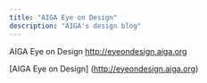 ```yaml
---
title: "AIGA Eye on Design"
description: "AIGA's design blog"
---
```


AIGA Eye on Design
http://eyeondesign.aiga.org

[AIGA Eye on Design] (http://eyeondesign.aiga.org)

